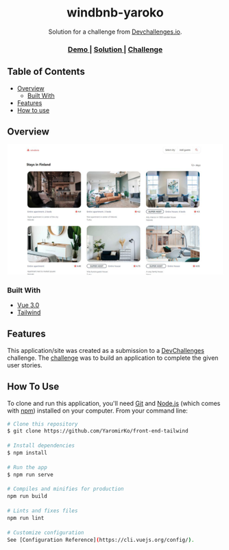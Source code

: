 <!-- Please update value in the {}  -->

<h1 align="center">windbnb-yaroko</h1>

<div align="center">
   Solution for a challenge from  <a href="http://devchallenges.io" target="_blank">Devchallenges.io</a>.
</div>

<div align="center">
  <h3>
    <a href="https://windbnb-yaroko.netlify.app/">
      Demo
    </a>
    <span> | </span>
    <a href="https://github.com/YaromirKo/front-end-tailwind">
      Solution
    </a>
    <span> | </span>
    <a href="https://devchallenges.io/challenges/3JFYedSOZqAxYuOCNmYD">
      Challenge
    </a>
  </h3>
</div>

<!-- TABLE OF CONTENTS -->

## Table of Contents

- [Overview](#overview)
  - [Built With](#built-with)
- [Features](#features)
- [How to use](#how-to-use)

<!-- OVERVIEW -->

## Overview

![preview](preview.jpg)

### Built With

<!-- This section should list any major frameworks that you built your project using. Here are a few examples.-->

- [Vue 3.0](https://v3.vuejs.org/)
- [Tailwind](https://tailwindcss.com/)

## Features

<!-- List the features of your application or follow the template. Don't share the figma file here :) -->

This application/site was created as a submission to a [DevChallenges](https://devchallenges.io/challenges) challenge. The [challenge](https://devchallenges.io/challenges/3JFYedSOZqAxYuOCNmYD) was to build an application to complete the given user stories.

## How To Use

<!-- Example: -->

To clone and run this application, you'll need [Git](https://git-scm.com) and [Node.js](https://nodejs.org/en/download/) (which comes with [npm](http://npmjs.com)) installed on your computer. From your command line:

```bash
# Clone this repository
$ git clone https://github.com/YaromirKo/front-end-tailwind

# Install dependencies
$ npm install

# Run the app
$ npm run serve

# Compiles and minifies for production
npm run build

# Lints and fixes files
npm run lint

# Customize configuration
See [Configuration Reference](https://cli.vuejs.org/config/).
```
